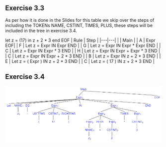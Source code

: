## Exercise 3.3
As per how it is done in the Slides for this table we skip over the steps of including the TOKENs NAME, CSTINT, TIMES, PLUS, these steps will be included in the tree in exercise 3.4.

let z = (17) in z + 2 * 3 end EOF
| Rule | Step  |
|---|---|
|   | Main |
| A | Expr EOF|
| F | Let z = Expr IN Expr END |
| G | Let z = Expr IN Expr * Expr END |
| C | Let z = Expr IN Expr * 3 END |
| H | Let z = Expr IN Expr + Expr * 3 END |
| C | Let z = Expr IN Expr + 2 * 3 END |
| B | Let z = Expr IN z + 2 * 3 END |
| E | Let z = ( Expr ) IN z + 2 * 3 END |
| C | Let z = ( 17 ) IN z + 2 * 3 END |

## Exercise 3.4
![Derivation tree](syntax_tree.png)